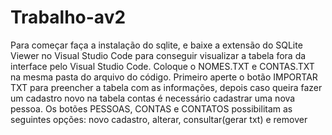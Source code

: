 # Trabalho-av2

 Para começar faça a instalação do sqlite, e baixe a extensão do SQLite Viewer no Visual Studio Code para conseguir visualizar a tabela fora da interface pelo Visual Studio Code.
 Coloque o NOMES.TXT e CONTAS.TXT na mesma pasta do arquivo do código.
 Primeiro aperte o botão IMPORTAR TXT para preencher a tabela com as informações, depois caso queira fazer um cadastro novo na tabela contas é necessário cadastrar uma nova pessoa.
 Os botões PESSOAS, CONTAS e CONTATOS possibilitam as seguintes opções: novo cadastro, alterar, consultar(gerar txt) e remover 

